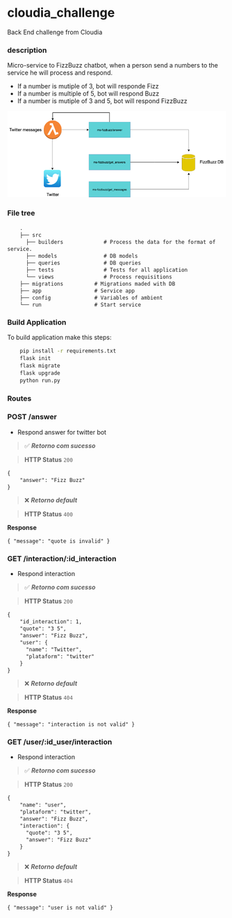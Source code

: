 # cloudia_challenge
Back End challenge from Cloudia

### description
Micro-service to FizzBuzz chatbot, when a person send a numbers to the service he will process and respond.
* If a number is mutiple of 3, bot will responde Fizz
* If a number is multiple of 5, bot will respond Buzz
* If a number is mutiple of 3 and 5, bot will respond FizzBuzz

![ChatBot Overview](docs/fizzbuzzbot.png)

### File tree
```
    .
    ├── src                    
      ├── builders             # Process the data for the format of service. 
      ├── models               # DB models
      ├── queries              # DB queries
      ├── tests                # Tests for all application
      └── views                # Process requisitions
    ├── migrations          # Migrations maded with DB
    ├── app                 # Service app
    ├── config              # Variables of ambient
    └── run                 # Start service
```

### Build Application
To build application make this steps:

```bash
    pip install -r requirements.txt
    flask init
    flask migrate
    flask upgrade
    python run.py
```


### Routes

### **POST** /answer
- Respond answer for twitter bot

>:white_check_mark: **_Retorno com sucesso_**

>**HTTP Status** `200`
```
{
    "answer": "Fizz Buzz"
}
```


>:x: **_Retorno default_**

>**HTTP Status** `400`

**Response**
```
{ "message": "quote is invalid" }
```


### **GET** /interaction/:id_interaction
- Respond interaction

>:white_check_mark: **_Retorno com sucesso_**

>**HTTP Status** `200`
```
{
    "id_interaction": 1,
    "quote": "3 5",
    "answer": "Fizz Buzz",
    "user": {
      "name": "Twitter",
      "plataform": "twitter"
    }
}
```


>:x: **_Retorno default_**

>**HTTP Status** `404`

**Response**
```
{ "message": "interaction is not valid" }
```


### **GET** /user/:id_user/interaction
- Respond interaction

>:white_check_mark: **_Retorno com sucesso_**

>**HTTP Status** `200`
```
{
    "name": "user",
    "plataform": "twitter",
    "answer": "Fizz Buzz",
    "interaction": {
      "quote": "3 5",
      "answer": "Fizz Buzz"
    }
}
```


>:x: **_Retorno default_**

>**HTTP Status** `404`

**Response**
```
{ "message": "user is not valid" }
```
